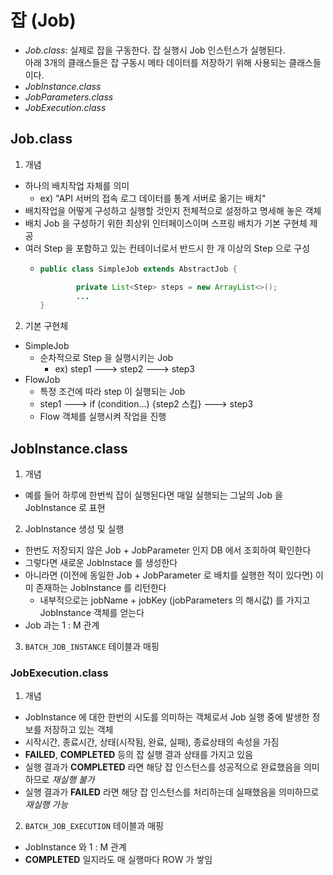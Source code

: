 # 잡 (Job)
- _Job.class_: 실제로 잡을 구동한다. 잡 실행시 Job 인스턴스가 실행된다. </br>
아래 3개의 클래스들은 잡 구동시 메타 데이터를 저장하기 위해 사용되는 클래스들이다.  
- _JobInstance.class_
- _JobParameters.class_
- _JobExecution.class_

## Job.class
1. 개념
- 하나의 배치작업 자체를 의미
  - ex) "API 서버의 접속 로그 데이터를 통계 서버로 옮기는 배치"
- 배치작업을 어떻게 구성하고 실행할 것인지 전체적으로 설정하고 명세해 놓은 객체
- 배치 Job 을 구성하기 위한 최상위 인터페이스이며 스프링 배치가 기본 구현체 제공
- 여러 Step 을 포함하고 있는 컨테이너로서 반드시 한 개 이상의 Step 으로 구성
  - ```java
    public class SimpleJob extends AbstractJob {
    
	        private List<Step> steps = new ArrayList<>();
            ...
    }
    ```
2. 기본 구현체
- SimpleJob
  - 순차적으로 Step 을 실행시키는 Job
    - ex) step1 ---> step2 ---> step3
- FlowJob
  - 특정 조건에 따라 step 이 실행되는 Job
  - step1 ---> if (condition...) {step2 스킵} ---> step3
  - Flow 객체를 실행시켜 작업을 진행

## JobInstance.class
1. 개념
- 예를 들어 하루에 한번씩 잡이 실행된다면 매일 실행되는 그날의 Job 을 JobInstance 로 표현
2. JobInstance 생성 및 실행
- 한번도 저장되지 않은 Job + JobParameter 인지 DB 에서 조회하여 확인한다
- 그렇다면 새로운 JobInstace 를 생성한다
- 아니라면 (이전에 동일한 Job + JobParameter 로 배치를 실행한 적이 있다면) 이미 존재하는 JobInstance 를 리턴한다
  - 내부적으로는 jobName + jobKey (jobParameters 의 해시값) 를 가지고 JobInstance 객체를 얻는다
- Job 과는 1 : M 관계
3. `BATCH_JOB_INSTANCE` 테이블과 매핑

### JobExecution.class
1. 개념
- JobInstance 에 대한 한번의 시도를 의미하는 객체로서 Job 실행 중에 발생한 정보를 저장하고 있는 객체
- 시작시간, 종료시간, 상태(시작됨, 완료, 실패), 종료상태의 속성을 가짐
- **FAILED**, **COMPLETED** 등의 잡 실행 결과 상태를 가지고 있음
- 실행 결과가 **COMPLETED** 라면 해당 잡 인스턴스를 성공적으로 완료했음을 의미하므로 _재실행 불가_
- 실행 결과가 **FAILED** 라면 해당 잡 인스턴스를 처리하는데 실패했음을 의미하므로 _재실행 가능_
2. `BATCH_JOB_EXECUTION` 테이블과 매핑
- JobInstance 와 1 : M 관계
- **COMPLETED** 일지라도 매 실행마다 ROW 가 쌓임